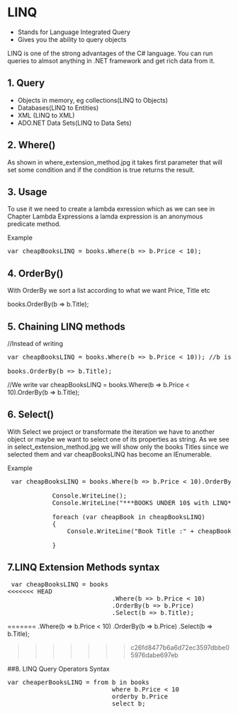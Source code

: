 # LINQ

- Stands for Language Integrated Query
- Gives you the ability to query objects

LINQ is one of the strong advantages of the C# language. You can run queries to almsot anything in .NET framework
and get rich data from it.

## 1. Query 

- Objects in memory, eg collections(LINQ to Objects)
- Databases(LINQ to Entities)
- XML (LINQ to XML)
- ADO.NET Data Sets(LINQ to Data Sets)

## 2. Where()

As shown in where_extension_method.jpg it takes first parameter that will set some condition and if the condition is true
returns the result.

## 3. Usage

To use it we need to create a lambda exression which as we can see in Chapter Lambda Expressions a lamda expression is 
an anonymous predicate method.

Example

<pre>var cheapBooksLINQ = books.Where(b => b.Price < 10); </pre>

## 4. OrderBy()

With OrderBy we sort a list according to what we want Price, Title etc

books.OrderBy(b => b.Title);

## 5. Chaining LINQ methods

//Instead of writing
<pre>var cheapBooksLINQ = books.Where(b => b.Price < 10)); //b is books with books price < 10

books.OrderBy(b => b.Title);</pre>
 
//We write
var cheapBooksLINQ = books.Where(b => b.Price < 10).OrderBy(b => b.Title);

## 6. Select()

With Select we project or transformate the iteration we have to another object or maybe we want to 
select one of its properties as string. As we see in select_extension_method.jpg we will show only the books Titles
since we selected them and var cheapBooksLINQ has become an IEnumerable<string>.

Example

<pre> var cheapBooksLINQ = books.Where(b => b.Price < 10).OrderBy(b => b.Price).Select(b => b.Title); 

            Console.WriteLine();
            Console.WriteLine("***BOOKS UNDER 10$ with LINQ***");

            foreach (var cheapBook in cheapBooksLINQ)
            {
                Console.WriteLine("Book Title :" + cheapBook);
                
            }</pre>
			
## 7.LINQ Extension Methods syntax

<pre> var cheapBooksLINQ = books
<<<<<<< HEAD
							.Where(b => b.Price < 10)
							.OrderBy(b => b.Price)
							.Select(b => b.Title);</pre>
=======
			      .Where(b => b.Price < 10)
			      .OrderBy(b => b.Price)
			      .Select(b => b.Title); </pre>
>>>>>>> c26fd8477b6a6d72ec3597dbbe05976dabe697eb
							   
##8. LINQ Query Operators Syntax

<pre>var cheaperBooksLINQ = from b in books
                            where b.Price < 10
                            orderby b.Price
                            select b;</pre>


 
 
 
